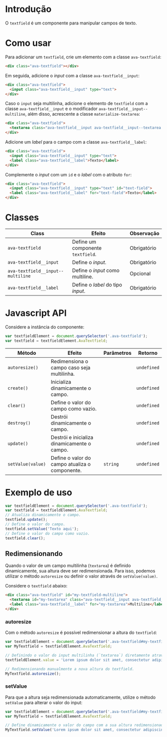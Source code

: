 # Introdução
O `textfield` é um componente para manipular campos de texto.

# Como usar

Para adicionar um `textfield`, crie um elemento com a classe `ava-textfield`:

```html
<div class="ava-textfield"></div>
``` 

Em seguida, adicione o *input*  com a classe `ava-textfield__input`:

```html
<div class="ava-textfield">
  <input class="ava-textfield__input" type="text">
</div>
```

Caso o `input` seja multilinha, adicione o elemento de `textfield` com a classe `ava-textfield__input` e o modificador `ava-textfield__input--multiline`, além disso, acrescente a classe `materialize-textarea`:

```html
<div class="ava-textfield">
  <textarea class="ava-textfield__input ava-textfield__input--textarea materialize-textarea"></textarea>
</div>
```

Adicione um *label* para o campo com a classe `ava-textfield__label`:

```html
<div class="ava-textfield">
  <input class="ava-textfield__input" type="text">
  <label class="ava-textfield__label">Texto</label>
</div>
```

Complemente o *input* com um `id` e o *label* com o atributo `for`:

```html
<div class="ava-textfield">
  <input class="ava-textfield__input" type="text" id="text-field">
  <label class="ava-textfield__label" for="text-field">Texto</label>
</div>
```


# Classes

Class | Efeito | Observação
------|--------|-----------
`ava-textfield` | Define um componente `textfield`. | Obrigatório
`ava-textfield__input` | Define o *input*. | Obrigatório
`ava-textfield__input--multiline` | Define o *input* como multiline. | Opcional
`ava-textfield__label` | Define o *label* do tipo *input*. | Obrigatório

# Javascript API

Considere a instância do componente:

```js
var textfieldElement = document.querySelector('.ava-textfield');
var textfield = textfieldElement.AvaTextfield;
```

Método | Efeito | Parâmetros | Retorno
-------|--------|------------|--------
`autoresize()` | Redimensiona o campo caso seja multilinha. | | `undefined`
`create()` | Inicializa dinamicamente o campo. | | `undefined`
`clear()` | Define o valor do campo como vazio. | | `undefined`
`destroy()` | Destrói dinamicamente o campo. | | `undefined`
`update()` | Destrói e inicializa dinamicamente o campo. | | `undefined`
`setValue(value)` | Define o valor do campo atualiza o componente. | `string` | `undefined`

# Exemplo de uso

```js
var textfieldElement = document.querySelector('.ava-textfield');
var textfield = textfieldElement.AvaTextfield;
// Atualiza dinamicamente o campo.
textfield.update();
// Define o valor do campo.
textfield.setValue('Texto aqui');
// Define o valor do campo como vazio.
textfield.clear();
```
## Redimensionando

Quando o valor de um campo multilinha (`textarea`) é definido dinamicamente, sua altura deve ser redimensionada. Para isso, podemos utilizar o método `autoresize` ou definir o valor através de `setValue(value)`. 

Considere o `textfield` abaixo:

```html
<div class="ava-textfield" id="my-textfield-multiline">
  <textarea id="my-textarea" class="ava-textfield__input ava-textfield__input--multiline materialize-textarea"></textarea>
  <label class="ava-textfield__label" for="my-textarea">Multiline</label>
</div>
```

### autoresize

Com o método `autoresize` é possível redimensionar a altura do `textfield`:

```js
var textfieldElement = document.querySelector('.ava-textfield#my-textfield-multiline');
var MyTextfield = textfieldElement.AvaTextfield;

// Definindo o valor do input multilinha (`textarea`) diretamente através de seu atributo `value`.
textfieldElement.value = 'Lorem ipsum dolor sit amet, consectetur adipiscing elit. Sed vel eros vitae nisl dignissim rhoncus. Morbi pellentesque lorem eu ex semper rutrum. Curabitur nec lacus a massa tristique posuere ac nec libero. Aliquam et consequat ex. Aliquam iaculis sed nunc et tempus. Morbi vehicula sapien sed ipsum posuere sodales non id mauris. In semper pulvinar viverra. Phasellus nec magna eleifend, luctus purus et, accumsan magna. Praesent sit amet nibh pellentesque, eleifend nisl id, venenatis lacus. Cras sed tempus elit.'

// Redimensionando manualmente a nova altura do textfield. 
MyTextfield.autoresize();
```

### setValue

Para que a altura seja redimensionada automaticamente, utilize o método `setValue` para alterar o valor do input:

```js
var textfieldElement = document.querySelector('.ava-textfield#my-textfield-multiline');
var MyTextfield = textfieldElement.AvaTextfield;

// Define dinamicamente o valor do campo com a sua altura redimensionada.
MyTextfield.setValue('Lorem ipsum dolor sit amet, consectetur adipiscing elit. Sed vel eros vitae nisl dignissim rhoncus. Morbi pellentesque lorem eu ex semper rutrum. Curabitur nec lacus a massa tristique posuere ac nec libero. Aliquam et consequat ex. Aliquam iaculis sed nunc et tempus. Morbi vehicula sapien sed ipsum posuere sodales non id mauris. In semper pulvinar viverra. Phasellus nec magna eleifend, luctus purus et, accumsan magna. Praesent sit amet nibh pellentesque, eleifend nisl id, venenatis lacus. Cras sed tempus elit.');
```
